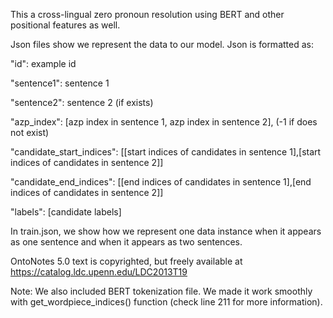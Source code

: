 This a cross-lingual zero pronoun resolution using BERT and other positional features as well. 

Json files show we represent the data to our model. Json is formatted as:

  "id": example id

  "sentence1": sentence 1

  "sentence2": sentence 2 (if exists)

  "azp_index": [azp index in sentence 1, azp index in sentence 2], (-1 if does not exist)

  "candidate_start_indices": [[start indices of candidates in sentence 1],[start indices of candidates in sentence 2]]

  "candidate_end_indices": [[end indices of candidates in sentence 1],[end indices of candidates in sentence 2]]

  "labels": [candidate labels]

In train.json, we show how we represent one data instance when it appears as one sentence and when it appears as two sentences. 

OntoNotes 5.0 text is copyrighted, but freely available at https://catalog.ldc.upenn.edu/LDC2013T19


Note: We also included BERT tokenization file. We made it work smoothly with get_wordpiece_indices() function (check line 211 for more information).
